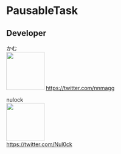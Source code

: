# PausableTask

## Developer

かむ  
<img src="https://github.com/Nully00/PausableTask/assets/93513983/39cdc9b6-a4a4-4ffc-a5a2-63a89a4df3c0" width="100">
https://twitter.com/nnmagg

nulock  
<img src="https://github.com/Nully00/PausableTask/assets/93513983/a5c3e0ba-1347-423e-90d8-9e3bd91b763b" width="100">  
https://twitter.com/Nul0ck

